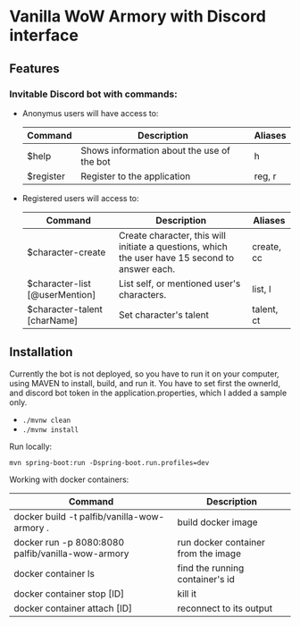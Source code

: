 # Vanilla WoW Armory with Discord interface

## Features
### Invitable Discord bot with commands:

- Anonymus users will have access to:

  | Command | Description | Aliases|
  | ------------------- | --------------------------------------------- | ----- |
  | $help               | Shows information about the use of the bot    | h |
  | $register           | Register to the application                   | reg, r |
  
- Registered users will access to:

  | Command | Description | Aliases |
  | ------------------------------- | ------------------------------------------------------------------------------------------------- | ---------- |
  | $character-create               | Create character, this will initiate a questions, which the user have 15 second to answer each.   | create, cc |
  | $character-list [@userMention]  | List self, or mentioned user's characters.                                                        | list, l |
  | $character-talent [charName]    | Set character's talent                                                                            | talent, ct |


## Installation
Currently the bot is not deployed, so you have to run it on your computer, using MAVEN to install, build, and run it.
You have to set first the ownerId, and discord bot token in the application.properties, which I added a sample only.

- ```./mvnw clean```
- ```./mvnw install```

Run locally:

```mvn spring-boot:run -Dspring-boot.run.profiles=dev```

Working with docker containers:

| Command | Description |
| ------------------------------------------------- | --------------------|
| docker build -t palfib/vanilla-wow-armory .       | build docker image |
| docker run -p 8080:8080 palfib/vanilla-wow-armory | run docker container from the image |
| docker container ls                               | find the running container's id |
| docker container stop [ID]                        | kill it |
| docker container attach [ID]                      | reconnect to its output |

